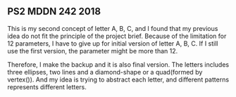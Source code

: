 ## PS2 MDDN 242 2018

This is my second concept of letter A, B, C, and I found that my previous idea do not fit the principle of the project brief. Because of the limitation for 12 parameters, I have to give up for initial version of letter A, B, C. If I still use the first version, the parameter might be more than 12. 

Therefore, I make the backup and it is also final version. The letters includes three ellipses, two lines and a diamond-shape or a quad(formed by vertex()). And my idea is trying to abstract each letter, and different patterns represents different letters. 

